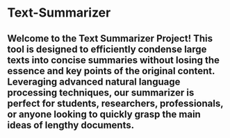 # Text-Summarizer

## Welcome to the Text Summarizer Project! This tool is designed to efficiently condense large texts into concise summaries without losing the essence and key points of the original content. Leveraging advanced natural language processing techniques, our summarizer is perfect for students, researchers, professionals, or anyone looking to quickly grasp the main ideas of lengthy documents.

